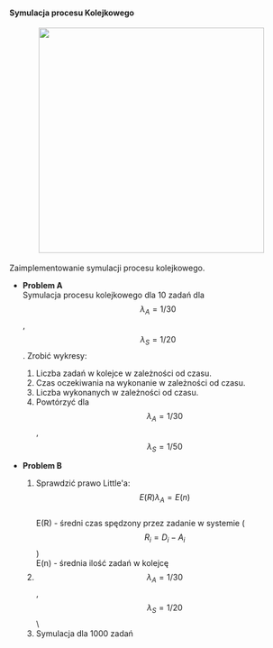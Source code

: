 #### Symulacja procesu Kolejkowego

<div class="row mt-3" style="margin-bottom: 18px">
    <div class="col-sm mt-3 mt-md-0" align='center'>
        <img class="img-fluid rounded z-depth-1" src="{{ site.baseurl }}/teaching/2021_metody_statystyczne/server.png" width="400">
    </div>
</div>

Zaimplementowanie symulacji procesu kolejkowego.

- **Problem A**  
    Symulacja procesu kolejkowego dla 10 zadań dla $$\lambda_A = 1/30$$, $$\lambda_S = 1/20$$.
    Zrobić wykresy:
    1. Liczba zadań w kolejce w zależności od czasu.
    2. Czas oczekiwania na wykonanie w zależności od czasu.
    3. Liczba wykonanych w zależności od czasu.
    4. Powtórzyć dla $$\lambda_A = 1/30$$, $$\lambda_S = 1/50$$

- **Problem B**  
    1. Sprawdzić prawo Little'a: 
    $$E(R) \lambda_A = E(n)$$  
    E(R) - średni czas spędzony przez zadanie w systemie ($$R_i = D_i - A_i$$)  
    E(n) - średnia ilość zadań w kolejcę  
    2. $$\lambda_A = 1/30$$, $$\lambda_S = 1/20$$\\
    3. Symulacja dla 1000 zadań
